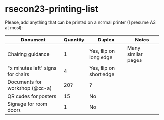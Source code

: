 # rsecon23-printing-list

Please, add anything that can be printed on a normal printer (I presume A3 at most):

| Document | Quantity | Duplex | Notes |
| --- | --- | --- | --- |
| Chairing guidance | 1 | Yes, flip on long edge | Many similar pages |
| "x minutes left" signs for chairs | 4 | Yes, flip on short edge | |
| Documents for workshop (@cc-a) | 20? | ? | |
| QR codes for posters | 15 | No | |
| Signage for room doors | 1 | No | |
